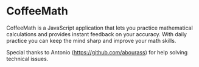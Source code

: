 # CoffeeMath
CoffeeMath is a JavaScript application that lets you practice mathematical calculations and provides instant feedback on your accuracy.  With daily practice you can keep the mind sharp and improve your math skills.

Special thanks to Antonio (https://github.com/abourass) for help solving technical issues.
